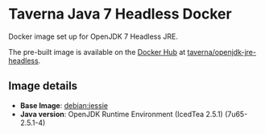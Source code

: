 # Taverna Java 7 Headless Docker

Docker image set up for OpenJDK 7 Headless JRE.

The pre-built image is available on the [Docker Hub](http://hub.docker.com) at
[taverna/openjdk-jre-headless](https://registry.hub.docker.com/u/taverna/openjdk-jre-headless/).

## Image details

* **Base Image**: [debian:jessie](https://registry.hub.docker.com/u/library/debian/)
* **Java version**: OpenJDK Runtime Environment (IcedTea 2.5.1) (7u65-2.5.1-4)
